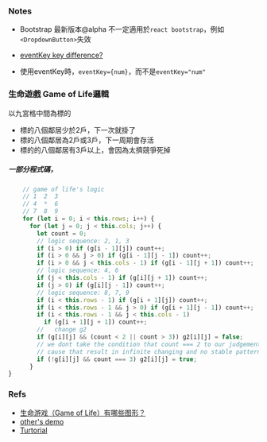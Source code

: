 ### Notes

* Bootstrap 最新版本@alpha 不一定適用於`react bootstrap`，例如`<DropdownButton>`失效

* [eventKey key difference?](https://github.com/react-bootstrap/react-bootstrap/issues/432)

* 使用eventKey時，`eventKey={num}`，而不是`eventKey="num"`


### 生命遊戲 Game of Life邏輯

以九宮格中間為標的
* 標的八個鄰居少於2戶，下一次就掛了
* 標的八個鄰居為2戶或3戶，下一周期會存活
* 標的的八個鄰居有3戶以上，會因為太擠競爭死掉


##### 一部分程式碼，
```js
    // game of life's logic
    // 1  2  3
    // 4  *  6
    // 7  8  9
    for (let i = 0; i < this.rows; i++) {
      for (let j = 0; j < this.cols; j++) {
        let count = 0;
        // logic sequence: 2, 1, 3
        if (i > 0) if (g[i - 1][j]) count++;
        if (i > 0 && j > 0) if (g[i - 1][j - 1]) count++;
        if (i > 0 && j < this.cols - 1) if (g[i - 1][j + 1]) count++;
        // logic sequence: 4, 6
        if (j < this.cols - 1) if (g[i][j + 1]) count++;
        if (j > 0) if (g[i][j - 1]) count++;
        // logic sequence: 8, 7, 9
        if (i < this.rows - 1) if (g[i + 1][j]) count++;
        if (i < this.rows - 1 && j > 0) if (g[i + 1][j - 1]) count++;
        if (i < this.rows - 1 && j < this.cols - 1)
          if (g[i + 1][j + 1]) count++;
        //   change g2
        if (g[i][j] && (count < 2 || count > 3)) g2[i][j] = false;
        // we dont take the condition that count === 2 to our judgement,
        // cause that result in infinite changing and no stable pattern.
        if (!g[i][j] && count === 3) g2[i][j] = true;
      }
}
```

### Refs

* [生命游戏（Game of Life）有哪些图形？](https://www.zhihu.com/question/30782166)
* [other's demo](http://mingplusplus.com/game-of-life/)
* [Turtorial](https://www.youtube.com/watch?v=PM0_Er3SvFQ)

